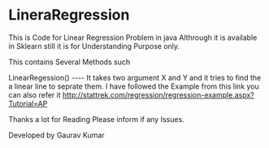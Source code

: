 # LineraRegression

This is Code for Linear Regression Problem in java Althrough it is available in Sklearn still it is for Understanding Purpose only.

This contains Several Methods such

LinearRegession() ---- It takes two argument X and Y and it tries to find the a linear line to seprate them.
I have followed the Example from this link you can also refer it http://stattrek.com/regression/regression-example.aspx?Tutorial=AP

Thanks a lot for Reading Please inform if any Issues.

Developed by
Gaurav Kumar
